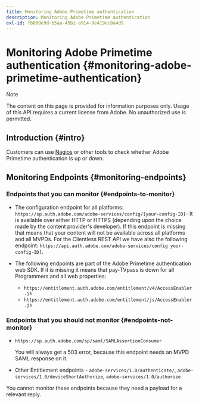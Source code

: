 ```yaml
---
title: Monitoring Adobe Primetime authentication
description: Monitoring Adobe Primetime authentication
exl-id: fb000e9d-b5aa-45b1-a914-9e419ec8a4d9
---
```

# Monitoring Adobe Primetime authentication {#monitoring-adobe-primetime-authentication}

>[!NOTE]
>
>The content on this page is provided for information purposes only. Usage of this API requires a current license from Adobe. No unauthorized use is permitted.

## Introduction {#intro}

Customers can use [Nagios](http://www.nagios.org) or other tools to check whether Adobe Primetime authentication is up or down. 

## Monitoring Endpoints {#monitoring-endpoints}

### Endpoints that you can monitor {#endpoints-to-monitor}

*   The configuration endpoint for all platforms: `https://sp.auth.adobe.com/adobe-services/config/[your-config-ID]`- It is available over either HTTP or HTTPS (depending upon the choice made by the content provider's developer). If this endpoint is missing that means that your content will not be available across all platforms and all MVPDs. For the Clientless REST API we have also the following endpoint:  `https://api.auth.adobe.com/adobe-services/config your-config-ID]`.

*   The following endpoints are part of the Adobe Primetime authentication web SDK.  If it is missing it means that pay-TVpass is down for all Programmers and all web properties:
    
    * `https://entitlement.auth.adobe.com/entitlement/v4/AccessEnabler.js`
    * `https://entitlement.auth.adobe.com/entitlement/js/AccessEnabler.js`

 
### Endpoints that you should not monitor {#endpoints-not-monitor}

*   `https://sp.auth.adobe.com/sp/saml/SAMLAssertionConsumer`

    You will always get a 503 error, because this endpoint needs an MVPD SAML response on it.

*   Other Entitlement endpoints - `adobe-services/1.0/authenticate/`, `adobe-services/1.0/deviceShortAuthorize`, `adobe-services/1.0/authorize`

You cannot monitor these endpoints because they need a payload for a relevant reply.
